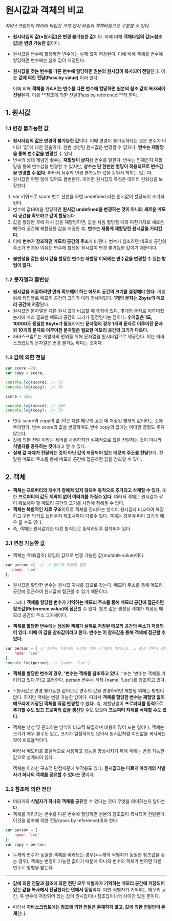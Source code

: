 # 원시값과 객체의 비교

*자바스크립트의 데이터 타입은 크게 원시 타입과 객체타입으로 구분할 수 있다.*

- **원시타입의 값(=원시값)은 변경 불가능한 값**이다. 이에 비해 **객체타입의 값(=참조값)은 변경 가능한 값**이다.

- 원시값을 변수에 할당하면 변수에는 실제 값이 저장된다. 이에 비해 객체를 변수에 할당하면 변수에는 참조 값이 저장된다.

- **원시값을 갖는 변수를 다른 변수에 할당하면 원본의 원시값이 복사되어 전달**된다. 이를 **값에 의한 전달(Pass by value)** 이라 한다.

  이에 비해 **객체를 가리키는 변수를 다른 변수에 할당하면 원본의 참조 값이 복사되어 전달**된다. 이를 **참조에 의한 전달(Pass by reference)**라 한다.

## 1. 원시값

### 1.1  변경 불가능한 값

- **원시타입의 값은 변경이 불가능한 값**이다. 이때 변경이 불가능하다는 것은 변수가 아니라 '값'에 대한 진술이다. 한번 생성된 원시값은 변경할 수 없으나, **변수는 재할당을 통해 변수값을 변경**할 수 있다.
- 변수의 상대 개념인 **상수**는 **재할당이 금지**된 변수를 말한다. 변수는 언제든지 재할당을 통해 변수값을 변경할 수 있지만, **상수는 단 한번만 할당이 허용되므로 변수값을 변경할 수 없다.** 따라서 상수와 변경 불가능한 값을 동일시 하지는 않는다.
- 원시값은 어떤 일이 있어도 불변한다. 이러한 원시값의 특성은 데이터 신뢰성을 보장한다.

1. var 키워드로 score 변수 선언을 하면 undefined 라는 원시값이 할당되어 초기화 된다.
2. 변수에 값(80)을 할당하면 **원시값 undefined을 변경하는 것이 아니라 새로운 메모리 공간을 확보하고 값이 할당**된다.
3. 값을 할당한 후에 다시 값을 재할당하면, 값을 처음 할당할 때와 마찬가지로 새로운 메모리 공간에 재할당한 값을 저장한 후, **변수는 새롭게 재할당한 원시값을 가리킨다**.
4. 이때 **변수가 참조하던 메모리 공간의 주소**가 바뀐다. 변수가 참조하던 메모리 공간의 주소가 변경된 이유는 변수에 할당된 원시값이 변경 불가능한 값이기 때문이다.

- **불변성을 갖는 원시 값을 할당한 변수는 재할당 이외에는 변수값을 변경할 수 있는 방법이 없다.**

### 1.2  문자열과 불변성

- **원시값을 저장하려면 먼저 확보해야 하는 메모리 공간의 크기를 결정해야 한다.** 이를 위해 타입별로 메모리 공간의 크기가 미리 정해져있다. **1개의 문자는 2byte의 메모리 공간에 저장**된다.
- 원시값인 문자열은 다른 원시 값과 비교할 때 특징이 있다. 몇개의 문자로 이루어졌는지에 따라 필요한 메모리 공간의 크기가 결정된다는 점이다. **숫자값은 1도, 10000도 동일한 8byte가 필요**하지만 **문자열의 경우 1개의 문자로 이루어진 문자와 10개의 문자로 이루어진 문자열은 필요한 메모리 공간의 크기가 다르다.**
- 자바스크립트는 개발자의 편의를 위해 문자열을 원시타입으로 제공한다. 이는 자바스크립트의 문자열은 변경 불가능 하다는 것이다.

### 1.3 값에 의한 전달

```jsx
var score =70;
var copy = score;

console.log(score); // 70
console.log(copy);  // 70

score = 100;

console.log(score); // 100
console.log(copy);  // 70
```

- 변수 score와 copy의 값 70은 다른 메모리 공간 에 저장된 별개의 값이라는 것에 주의한다. 변수 score의 값을 변경하여도 변수 copy의 값에는 어떠한 영향도 주지 않는다.
- 값에 의한 전달 이라는 용어를 사용하지만 실제적으로 값을 전달하는 것이 아니라 **식별자를 공유하는 것**이라고 할 수 있다.
- **실제 값 자체가 전달되는 것이 아닌 값이 저장되어 있는 메모리 주소를 전달**한다. 전달된 메모리 주소를 통해 메모리 공간에 접근하면 값을 참조할 수 있다.



## 2. 객체

- **객체는 프로퍼티의 개수가 정해져 있지 않으며 동적으로 추가되고 삭제할 수 있다**. 또한 **프로퍼티의 값도 제약이 없어 여러개를 가질수 있다.** 따라서 객체는 원시값과 같이 확보해야 할 메모리 공간의 크기를 사전에 정해둘 수 없다.
- **객체는 복합적인 자료 구조**이므로 객체를 관리하는 방식이 원시값과 비교하여 복잡하고 구현 방식도 브라우저 제조사마다 다를수 있다. 객체는 경우에 따라 크기가 매우 클 수도 있다.
- 즉, 객체는 원시값과는 다른 방식으로 동작하도록 설계되어 있다.

### 2.1 변경 가능한 값

- 객체는 객체(참조) 타입의 값으로 변경 가능한 값(mutable value)이다.

```jsx
var person ={  // -> 변수에 객체를 할당
   name: 'Lee'
}; 
```

- 원시값을 할당한 변수는 원시값 자체를 값으로 갖는다. 메모리 주소를 통해 메모리 공간에 접근하여 원시값에 접근할 수 있기 때문이다. 

- 그러나 **객체를 할당한 변수가 기억하는 메모리 주소를 통해 메모리 공간에 접근하면 참조값(Reference value)에 접근**할 수 있다. 참조 값은 생성된 객체가 저장된 메모리 공간의 주소 그자체이다.

- **객체를 할당한 변수에는 생성된 객체가 실제로 저장된 메모리 공간의 주소가 저장되어 있다. 이때 이 값을 참조값이라고 한다. 변수는 이 참조값을 통해 객체에 접근할 수 있다.**

  

```jsx
var person = { // 할당이 이뤄지는 시점에 객체 리터럴이 해석되고, 그 결과 객체가 생성됨.
    name: 'Lee'
};
console.log(person); // {name: 'Lee'} 
```

* **객체를 할당한 변수의 경우, '변수는 객체를 참조하고 있다. '** 또는 '변수는 객체를 가리키고 있다.'라고 표현한다.  person 변수는 객체 {name: 'Lee'}를 참조하고 있다.

* ✨원시값은 변경 불가능한 값이므로 변수의 값을 변경하려면 재할당 외에는 방법이 없다. 하지만 객체는 변경 가능한 값이다. 따라서 **객체를 할당한 변수는 재할당 없이 메모리에 저장된 객체를 직접 변경할 수 있다.** 즉, 재할당없이 **프로퍼티를 동적으로 추가할 수도 있고 프로퍼티 값을 갱신**할 수도 있으며 **프로퍼티 자체를 삭제할 수도 있다.**

* 객체는 생성 및 관리하는 방식이 비교적 복잡하며 비용이 많이 드는 일이다. 객체는 크기가 매우 클수도 있고, 크기가 일정하지도 않아서 원시값처럼 이전값을 복사하는 것이 비효율적이다.

  따라서 메모리를 효율적으로 사용하고 성능을 향상시키기 위해 객체는 변경 가능한 값으로 설계되어 있다. 

  객체는 이러한 구조적 단점때문에 부작용도 있다. **원시값과는 다르게 여러개의 식별자가 하나의 객체를 공유할 수 있다는 것**이다.

  
  
  

### 2.2 참조에 의한 전단

* 여러개의 **식별자가 하나의 객체를 공유**할 수 있다는 것이 무엇을 의미하는지 알아본다. 
* 객체를 가리키는 변수를 다른 변수에 할당하면 원본의 참조값이 복사되어 전달된다. 이것을 참조에 의한 전달(pass by reference)이라 한다. 

```js
var person = {
    name: 'Lee'
};
var copy = person;
```

* 두개의 변수가 동일한  객체를 바라보는 경우(=두개의 식별자가 동일한 참조값을 갖는 경우), 객체는 변경이 가능한 값이기 때문에 하나의 변수의 객체가 변하면 다른 변수도 영향을 받는다.

  

------

* **값에 의한 전달과 참조에 의한 전단 모두 식별자가 기억하는 메모리 공간에 저장되어 있는 값을 복사해서 전달한다는 면에서 동일**하다. 다만 식별자가 기억하는 메모리 공간, 즉 변수에 저장되어 있는 값이 원시값이냐 참조값이냐의 차이만 있을 분이다. 

* 따라서 **자바스크립트에는 참조에 의한 전달은 존재하지 않고, 값에 의한 전달만이 존재**한다.

  